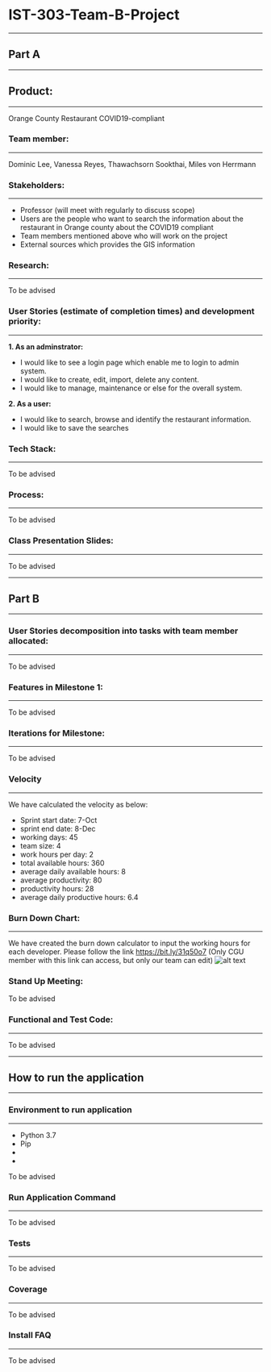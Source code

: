 # IST-303-Team-B-Project
***
## Part A
---
## Product:
---
Orange County Restaurant COVID19-compliant
### Team member:
---
Dominic Lee, Vanessa Reyes, Thawachsorn Sookthai, Miles von Herrmann
### Stakeholders:
---
* Professor (will meet with regularly to discuss scope)
* Users are the people who want to search the information about the restaurant in Orange county about the COVID19 compliant
* Team members mentioned above who will work on the project
* External sources which provides the GIS information
### Research:
---
To be advised
### User Stories (estimate of completion times) and development priority:
---
**1. As an adminstrator:**
 - I would like to see a login page which enable me to login to admin system.
 - I would like to create, edit, import, delete any content.
 - I would like to manage, maintenance or else for the overall system.

**2. As a user:**
 - I would like to search, browse and identify the restaurant information.
 - I would like to save the searches
### Tech Stack:
---
To be advised
### Process:
---
To be advised
### Class Presentation Slides:
---
To be advised

***
## Part B
---
### User Stories decomposition into tasks with team member allocated:
---
To be advised
### Features in Milestone 1:
---
To be advised
### Iterations for Milestone:
---
To be advised
### Velocity
---
We have calculated the velocity as below:
* Sprint start date:	7-Oct
* sprint end date:	8-Dec
* working days:	45
* team size:	4
* work hours per day:	2
* total available hours:	360
* average daily available hours:	8
* average productivity:	80
* productivity hours:	28
* average daily productive hours:	6.4

### Burn Down Chart:
---
We have created the burn down calculator to input the working hours for each developer.
Please follow the link https://bit.ly/31q50o7
(Only CGU member with this link can access, but only our team can edit)
![alt text](https://i.ibb.co/KDqyMKz/Burndownchart.png)

### Stand Up Meeting:
To be advised
### Functional and Test Code:
---
To be advised

***
## How to run the application
---
### Environment to run application
---
* Python 3.7
* Pip
*
*
To be advised
### Run Application Command
---
To be advised
### Tests
---
To be advised
### Coverage
---
To be advised
### Install FAQ
---
To be advised
